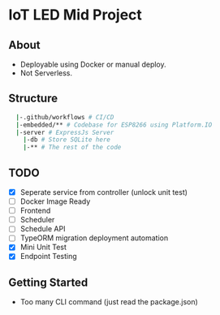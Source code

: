 # IoT LED Mid Project

## About
- Deployable using Docker or manual deploy.
- Not Serverless.

## Structure
```bash
  |-.github/workflows # CI/CD
  |-embedded/** # Codebase for ESP8266 using Platform.IO
  |-server # ExpressJs Server
    |-db # Store SQLite here
    |-** # The rest of the code
```

## TODO
- [x] Seperate service from controller (unlock unit test)
- [ ] Docker Image Ready
- [ ] Frontend
- [ ] Scheduler
- [ ] Schedule API
- [ ] TypeORM migration deployment automation
- [x] Mini Unit Test
- [x] Endpoint Testing

## Getting Started
- Too many CLI command (just read the package.json)
